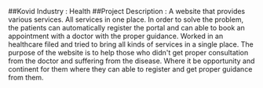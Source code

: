##Kovid
Industry : Health 
##Project Description :
A website that provides various services. All services in one place. In order to solve the problem, the patients can automatically register the portal and can able to book an appointment with a doctor with the proper guidance. Worked in an healthcare filed and tried to bring all kinds of services in a single place. The purpose of the website is to help those who didn't get proper consultation from the doctor and suffering from the disease. Where it be opportunity and continent for them where they can able to register and get proper guidance from them.
